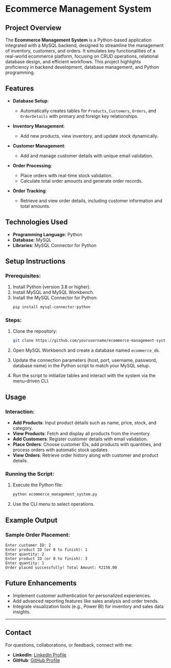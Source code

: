 

# Ecommerce Management System

## Project Overview

The **Ecommerce Management System** is a Python-based application integrated with a MySQL backend, designed to streamline the management of inventory, customers, and orders. It simulates key functionalities of a real-world ecommerce platform, focusing on CRUD operations, relational database design, and efficient workflows. This project highlights proficiency in backend development, database management, and Python programming.

## Features

- **Database Setup**:  
  - Automatically creates tables for `Products`, `Customers`, `Orders`, and `OrderDetails` with primary and foreign key relationships.

- **Inventory Management**:  
  - Add new products, view inventory, and update stock dynamically.

- **Customer Management**:  
  - Add and manage customer details with unique email validation.

- **Order Processing**:  
  - Place orders with real-time stock validation.
  - Calculate total order amounts and generate order records.

- **Order Tracking**:  
  - Retrieve and view order details, including customer information and total amounts.

## Technologies Used

- **Programming Language**: Python  
- **Database**: MySQL  
- **Libraries**: MySQL Connector for Python  

## Setup Instructions

### Prerequisites:
1. Install Python (version 3.8 or higher).
2. Install MySQL and MySQL Workbench.
3. Install the MySQL Connector for Python:
   ```bash
   pip install mysql-connector-python
   ```

### Steps:
1. Clone the repository:
   ```bash
   git clone https://github.com/yourusername/ecommerce-management-system.git
   ```

2. Open MySQL Workbench and create a database named `ecommerce_db`.

3. Update the connection parameters (host, port, username, password, database name) in the Python script to match your MySQL setup.

4. Run the script to initialize tables and interact with the system via the menu-driven CLI.

## Usage

### Interaction:
- **Add Products**: Input product details such as name, price, stock, and category.  
- **View Products**: Fetch and display all products from the inventory.  
- **Add Customers**: Register customer details with email validation.  
- **Place Orders**: Choose customer IDs, add products with quantities, and process orders with automatic stock updates.  
- **View Orders**: Retrieve order history along with customer and product details.

### Running the Script:
1. Execute the Python file:
   ```bash
   python ecommerce_management_system.py
   ```
2. Use the CLI menu to select operations.

## Example Output

### Sample Order Placement:
```
Enter customer ID: 2
Enter product ID (or 0 to finish): 1
Enter quantity: 2
Enter product ID (or 0 to finish): 3
Enter quantity: 1
Order placed successfully! Total Amount: ₹2150.00
```

## Future Enhancements

- Implement customer authentication for personalized experiences.
- Add advanced reporting features like sales analysis and order trends.
- Integrate visualization tools (e.g., Power BI) for inventory and sales data insights.


---

## Contact

For questions, collaborations, or feedback, connect with me:  
- **LinkedIn**: [LinkedIn Profile](https://linkedin.com/in/kunjan-chittroda)  
- **GitHub**: [GitHub Profile](https://github.com/Kunjan3011)



